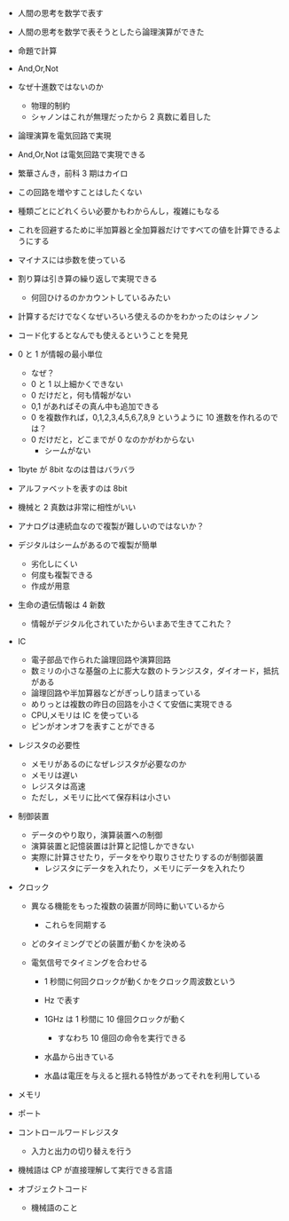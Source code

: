 - 人間の思考を数学で表す
- 人間の思考を数学で表そうとしたら論理演算ができた
- 命題で計算
- And,Or,Not
- なぜ十進数ではないのか
  - 物理的制約
  - シャノンはこれが無理だったから 2 真数に着目した
- 論理演算を電気回路で実現
- And,Or,Not は電気回路で実現できる
- 繁華さんき，前科 3 期はカイロ
- この回路を増やすことはしたくない
- 種類ごとにどれくらい必要かもわからんし，複雑にもなる
- これを回避するために半加算器と全加算器だけですべての値を計算できるようにする
- マイナスには歩数を使っている
- 割り算は引き算の繰り返しで実現できる

  - 何回ひけるのかカウントしているみたい

- 計算するだけでなくなぜいろいろ使えるのかをわかったのはシャノン
- コード化するとなんでも使えるということを発見
- 0 と 1 が情報の最小単位
  - なぜ？
  - 0 と 1 以上細かくできない
  - 0 だけだと，何も情報がない
  - 0,1 があればその真ん中も追加できる
  - 0 を複数作れば，0,1,2,3,4,5,6,7,8,9 というように 10 進数を作れるのでは？
  - 0 だけだと，どこまでが 0 なのかがわからない
    - シームがない
- 1byte が 8bit なのは昔はバラバラ
- アルファベットを表すのは 8bit
- 機械と 2 真数は非常に相性がいい
- アナログは連続血なので複製が難しいのではないか？
- デジタルはシームがあるので複製が簡単

  - 劣化しにくい
  - 何度も複製できる
  - 作成が用意

- 生命の遺伝情報は 4 新数

  - 情報がデジタル化されていたからいまあで生きてこれた？

- IC

  - 電子部品で作られた論理回路や演算回路
  - 数ミリの小さな基盤の上に膨大な数のトランジスタ，ダイオード，抵抗がある
  - 論理回路や半加算器などがぎっしり詰まっている
  - めりっとは複数の昨日の回路を小さくて安価に実現できる
  - CPU,メモリは IC を使っている
  - ピンがオンオフを表すことができる

- レジスタの必要性

  - メモリがあるのになぜレジスタが必要なのか
  - メモリは遅い
  - レジスタは高速
  - ただし，メモリに比べて保存料は小さい

- 制御装置

  - データのやり取り，演算装置への制御
  - 演算装置と記憶装置は計算と記憶しかできない
  - 実際に計算させたり，データをやり取りさせたりするのが制御装置
    - レジスタにデータを入れたり，メモリにデータを入れたり

- クロック

  - 異なる機能をもった複数の装置が同時に動いているから
    - これらを同期する
  - どのタイミングでどの装置が動くかを決める
  - 電気信号でタイミングを合わせる

    - 1 秒間に何回クロックが動くかをクロック周波数という
    - Hz で表す
    - 1GHz は 1 秒間に 10 億回クロックが動く

      - すなわち 10 億回の命令を実行できる

    - 水晶から出きている
    - 水晶は電圧を与えると揺れる特性があってそれを利用している

- メモリ

- ポート
- コントロールワードレジスタ

  - 入力と出力の切り替えを行う

- 機械語は CP が直接理解して実行できる言語
- オブジェクトコード
  - 機械語のこと
